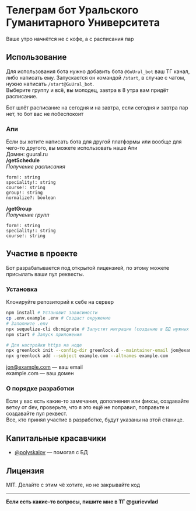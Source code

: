 # **Телеграм бот Уральского Гуманитарного Университета**
Ваше утро начнётся не с кофе, а с расписания пар

## **Использование**
Для использования бота нужно добавить бота `@GuUral_bot` ваш ТГ канал, либо написать ему. Запускается он командой `/start`,
в случае с чатом, нужно написать `/start@GuUral_bot`.  
Выберите группу и всё, вы молодец, завтра в 8 утра вам придёт расписание.

Бот шлёт расписание на сегодня и на завтра, если сегодня и завтра пар нет, то бот вас не побеспокоит

### **Апи**
Если вы хотите написать бота для другой платформы или вообще для чего-то другого, вы можете использовать наше Апи  
Домен: guural.ru  
**/getSchedule**  
_Получение расписания_  
```
form!: string
speciality!: string
course!: string
group!: string
normalize?: boolean
```
**/getGroup**  
_Получение групп_  
```
form!: string
speciality!: string
course!: string
```

## **Участие в проекте**
Бот разрабатывается под открытой лицензией, по этому можете присылать ваши пул реквесты.

### **Установка**
Клонируйте репозиторий к себе на сервер
```bash
npm install # Установит зависимости
cp .env.example .env # Создаст окружение
# Заполните .env
npx sequelize-cli db:migrate # Запустит миграции (создание в БД нужных таблиц и полей)
npm start # Запуск приложения

# Для настройки https на ноде
npx greenlock init --config-dir greenlock.d --maintainer-email jon@example.com
npx greenlock add --subject example.com --altnames example.com
```
jon@example.com — ваш email  
example.com — ваш домен

### **О порядке разработки**
Если у вас есть какие-то замечания, дополнения или фиксы, 
создавайте ветку от dev, проверьте, что я это ещё не поправил, поправьте и создавайте пул реквест.  
Все, кто принял участие в разработке, будут указаны на этой станице.

## **Капитальные красавчики**
- [@polyskalov](https://github.com/polyskalov) — помогал с БД

## **Лицензия**
MIT. Делайте с этим чё хотите, но не закрывайте код

***

**Если есть какие-то вопросы, пишите мне в ТГ @gurievvlad**
